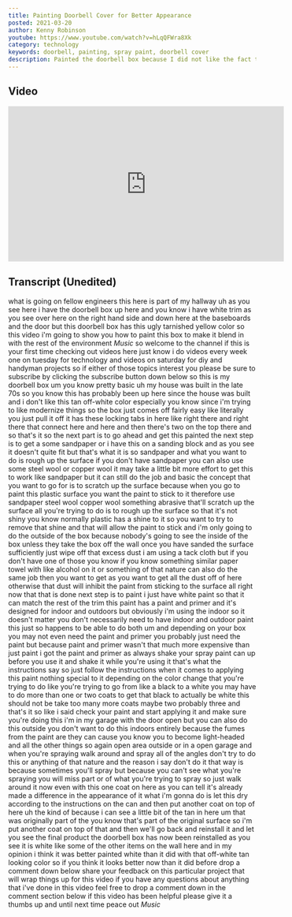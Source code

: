```yaml
---
title: Painting Doorbell Cover for Better Appearance
posted: 2021-03-20
author: Kenny Robinson
youtube: https://www.youtube.com/watch?v=hLqQFWra8Xk
category: technology
keywords: doorbell, painting, spray paint, doorbell cover
description: Painted the doorbell box because I did not like the fact that it stood out on the wall with other items.
---
```


## Video

<iframe width="560" height="315" src="https://www.youtube.com/embed/hLqQFWra8Xk" frameborder="0" allow="autoplay; encrypted-media" allowfullscreen class="youtube"></iframe>

## Transcript (Unedited)

what is going on fellow engineers
this here is part of my hallway uh as
you see here i have the
doorbell box up here and you know i have
white trim
as you see over here on the right hand
side and down here at the baseboards and
the door
but this doorbell box has this ugly
tarnished yellow color so this video i'm
going to show you how to
paint this box to make it blend in with
the rest of
the environment
*Music*
so welcome to the channel if this is
your first time checking out videos here
just know i do videos every week one on
tuesday
for technology and videos on saturday
for diy
and handyman projects so if either of
those topics interest you
please be sure to subscribe by clicking
the subscribe button down below
so this is my doorbell box um you know
pretty basic uh my house was built in
the
late 70s so you know this has probably
been up here since the house was
built and i don't like this
tan off-white color especially you know
since i'm trying to
like modernize things so the box just
comes off fairly easy
like literally you just pull it off it
has these locking tabs in here
like right there and right there that
connect here
and here and then there's two on the top
there
and so that's it so the next part is to
go ahead and get this painted the next
step
is to get a some sandpaper
or i have this on a sanding block and as
you see it doesn't quite fit
but that's what it is so sandpaper and
what you want to do is rough up the
surface
if you don't have sandpaper you can also
use
some steel wool or copper wool it may
take a little bit more effort to
get this to work like sandpaper but it
can still do the job
and basic the concept that you want to
go for is to scratch up the surface
because when you go to paint this
plastic surface
you want the paint to stick to it
therefore use sandpaper steel wool
copper wool something abrasive that'll
scratch up the surface
all you're trying to do is to rough up
the surface so that it's not
shiny you know normally plastic has a
shine to it
so you want to try to remove that shine
and that will allow
the paint to stick and i'm only going to
do the outside of the box
because nobody's going to see the inside
of the box unless they take the box off
the wall
once you have sanded the surface
sufficiently
just wipe off that excess dust i
am using a tack cloth
but if you don't have one of those you
know if
you know something similar paper towel
with like alcohol on it or something of
that nature
can also do the same job
then you want to get as you want to get
all the dust off of here
otherwise that dust will inhibit the
paint from sticking to the surface all
right
now that that is done next step is to
paint
i just have white paint so that it can
match the rest of the
trim this paint has a
paint and primer and it's designed for
indoor and outdoors
but obviously i'm using the indoor so it
doesn't matter you don't necessarily
need to have
indoor and outdoor paint this
just so happens to be able to do both
um and depending on your box you may not
even need
the paint and primer you probably just
need the paint but because
paint and primer wasn't that much more
expensive than just paint i got
the paint and primer
as always shake your spray paint can up
before you use it
and shake it while you're using it
that's what the instructions say
so just follow the instructions when it
comes to applying this paint nothing
special to it
depending on the color change that
you're trying to do
like you're trying to go from like a
black to a white you may have to do
more than one or two coats to get that
black to actually
be white this should not be take too
many more
coats maybe two probably three
and that's it so
like i said check your paint and start
applying it
and make sure you're doing this i'm in
my garage with the door open
but you can also do this outside you
don't want to do this
indoors entirely because the fumes from
the paint
are they can
cause you know you to become
light-headed and all the other things
so again open area outside or in a open
garage
and when you're spraying walk around and
spray
all of the angles don't try to do this
or anything of that nature
and the reason i say don't do it that
way is because
sometimes you'll spray but because you
can't see what you're spraying you will
miss
part or of what you're trying to spray
so just walk around it
now even with this one coat on here as
you can tell it's already made a
difference
in the appearance of it what i'm gonna
do is let this dry
according to the instructions on the can
and then
put another coat on top of here uh
the kind of because i can see a little
bit of the tan
in here um that was originally part of
the you know that's part of the original
surface
so i'm put another coat on top of that
and then
we'll go back and reinstall it and let
you see the final product
the doorbell box has now been
reinstalled as you see
it is white like some of the other items
on the wall here
and in my opinion i think it was better
painted white than it did with that
off-white tan looking color so
if you think it looks better now than it
did before drop a comment down
below share your feedback on this
particular project
that will wrap things up for this video
if you have any questions
about anything that i've done in this
video feel free to drop a comment down
in the comment section below
if this video has been helpful please
give it a thumbs up
and until next time peace out
*Music*
